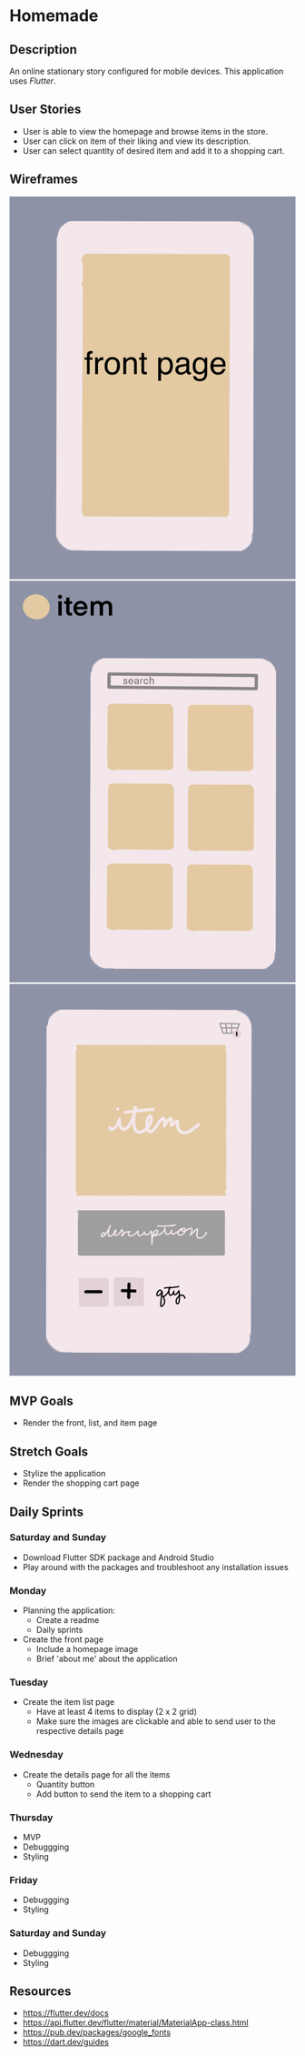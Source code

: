 # Homemade

## Description
An online stationary story configured for mobile devices. This application uses <i>Flutter</i>.

## User Stories

* User is able to view the homepage and browse items in the store.
* User can click on item of their liking and view its description.
* User can select quantity of desired item and add it to a shopping cart.

## Wireframes

![main](/public/images/front.png)
![main](/public/images/list.png)
![main](/public/images/item_detail.png)

## MVP Goals

* Render the front, list, and item page

## Stretch Goals

* Stylize the application
* Render the shopping cart page 

## Daily Sprints

### Saturday and Sunday
* Download Flutter SDK package and Android Studio
* Play around with the packages and troubleshoot any installation issues

### Monday
* Planning the application:
    * Create a readme 
    * Daily sprints 
* Create the front page
    * Include a homepage image
    * Brief 'about me' about the application

### Tuesday
* Create the item list page
    * Have at least 4 items to display (2 x 2 grid)
    * Make sure the images are clickable and able to send user to the respective details page

### Wednesday
* Create the details page for all the items
    * Quantity button 
    * Add button to send the item to a shopping cart

### Thursday
* MVP
* Debuggging
* Styling

### Friday
* Debuggging
* Styling

### Saturday and Sunday
* Debuggging
* Styling

## Resources
* https://flutter.dev/docs
* https://api.flutter.dev/flutter/material/MaterialApp-class.html
* https://pub.dev/packages/google_fonts
* https://dart.dev/guides